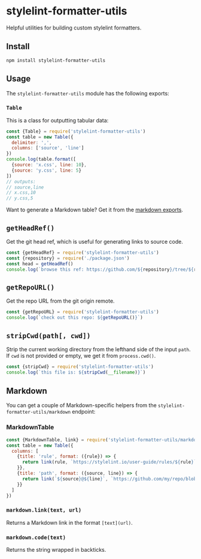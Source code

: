 # stylelint-formatter-utils
Helpful utilities for building custom stylelint formatters.

## Install
```
npm install stylelint-formatter-utils
```

## Usage
The `stylelint-formatter-utils` module has the following exports:

### `Table`
This is a class for outputting tabular data:

```js
const {Table} = require('stylelint-formatter-utils')
const table = new Table({
  delimiter: ',',
  columns: ['source', 'line']
})
console.log(table.format([
  {source: 'x.css', line: 10},
  {source: 'y.css', line: 5}
])
// outputs:
// source,line
// x.css,10
// y.css,5
```

Want to generate a Markdown table? Get it from the [markdown exports](#markdown).


## `getHeadRef()`
Get the git head ref, which is useful for generating links to source code.

```js
const {getHeadRef} = require('stylelint-formatter-utils')
const {repository} = require('./package.json')
const head = getHeadRef()
console.log(`browse this ref: https://github.com/${repository}/tree/${ref}`)
```

## `getRepoURL()`
Get the repo URL from the git origin remote.

```js
const {getRepoURL} = require('stylelint-formatter-utils')
console.log(`check out this repo: ${getRepoURL()}`)
```

## `stripCwd(path[, cwd])`
Strip the current working directory from the lefthand side of the input `path`.
If `cwd` is not provided or empty, we get it from `process.cwd()`.

```js
const {stripCwd} = require('stylelint-formatter-utils')
console.log(`this file is: ${stripCwd(__filename)}`)
```

## Markdown
You can get a couple of Markdown-specific helpers from the `stylelint-formatter-utils/markdown` endpoint:

### MarkdownTable

```js
const {MarkdownTable, link} = require('stylelint-formatter-utils/markdown')
const table = new Table({
  columns: [
    {title: 'rule', format: ({rule}) => {
      return link(rule, `https://stylelint.io/user-guide/rules/${rule}`)
    }},
    {title: 'path', format: ({source, line}) => {
      return link(`${source}@${line}`, `https://github.com/my/repo/blob/master/${source}#L${line}`)
    }}
  ]
})
```

### `markdown.link(text, url)`
Returns a Markdown link in the format `[text](url)`.

### `markdown.code(text)`
Returns the string wrapped in backticks.
